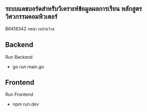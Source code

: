 ## ระบบแดชบอร์ดสำหรับวิเคราะห์ข้อมูลผลการเรียน หลักสูตรวิศวกรรมคอมพิวเตอร์
B6418342 กษมา เหล่าหว้าน

## Backend
Run Backend
- go run main.go

## Frontend
Run Frontend
- npm run.dev
